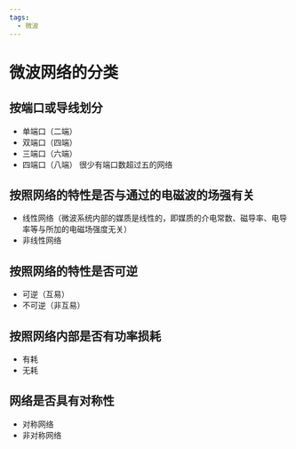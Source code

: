 ```yaml
---
tags:
  - 微波
---
```

# 微波网络的分类
## 按端口或导线划分
- 单端口（二端）
- 双端口（四端）
- 三端口（六端）
- 四端口（八端）
很少有端口数超过五的网络
## 按照网络的特性是否与通过的电磁波的场强有关
- 线性网络（微波系统内部的媒质是线性的，即媒质的介电常数、磁导率、电导率等与所加的电磁场强度无关）
- 非线性网络
## 按照网络的特性是否可逆
- 可逆（互易）
- 不可逆（非互易）
## 按照网络内部是否有功率损耗
+ 有耗
+ 无耗
## 网络是否具有对称性
- 对称网络
- 非对称网络
